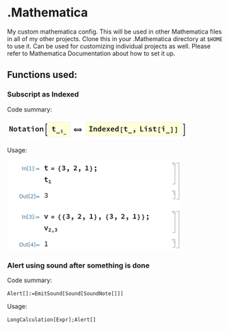 # .Mathematica
My custom mathematica config. This will be used in other Mathematica files in all of my other projects. Clone this in your .Mathematica directory at ```$HOME``` to use it. Can be used for customizing individual projects as well. Please refer to Mathematica Documentation about how to set it up.

## Functions used:
### Subscript as Indexed
Code summary:

![Code](CodeExample.png "Example Code")

Usage:

![Example Usage](Example.png "Example Usage")

### Alert using sound after something is done
Code summary:
```
Alert[]:=EmitSound[Sound[SoundNote[]]]
```
Usage:
```
LongCalculation[Expr];Alert[]
```
